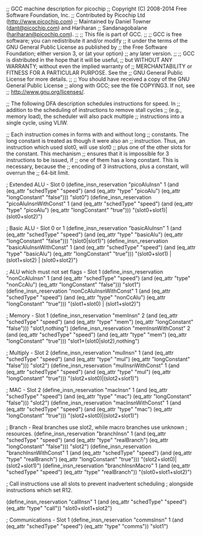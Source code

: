 ;; GCC machine description for picochip
;; Copyright (C) 2008-2014 Free Software Foundation, Inc.
;; Contributed by Picochip Ltd (http://www.picochip.com)
;; Maintained by Daniel Towner (dant@picochip.com) and Hariharan
;; Sandanagobalane (hariharan@picochip.com).
;;
;; This file is part of GCC.
;;
;; GCC is free software; you can redistribute it and/or modify
;; it under the terms of the GNU General Public License as published by
;; the Free Software Foundation; either version 3, or (at your option)
;; any later version.
;;
;; GCC is distributed in the hope that it will be useful,
;; but WITHOUT ANY WARRANTY; without even the implied warranty of
;; MERCHANTABILITY or FITNESS FOR A PARTICULAR PURPOSE.  See the
;; GNU General Public License for more details.
;;
;; You should have received a copy of the GNU General Public License
;; along with GCC; see the file COPYING3.  If not, see
;; <http://www.gnu.org/licenses/>.

;; The following DFA description schedules instructions for speed.  In
;; addition to the scheduling of instructions to remove stall cycles
;; (e.g., memory load), the scheduler will also pack multiple
;; instructions into a single cycle, using VLIW.

;; Each instruction comes in forms with and without long
;; constants.  The long constant is treated as though it were also an
;; instruction.  Thus, an instruction which used slot0, will use slot0
;; plus one of the other slots for the constant.  This mechanism
;; ensures that it is impossible for 3 instructions to be issued, if
;; one of them has a long constant.  This is necessary, because the
;; encoding of 3 instructions, plus a constant, will overrun the
;; 64-bit limit.

; Extended ALU - Slot 0
(define_insn_reservation "picoAluInsn" 1
  (and (eq_attr "schedType" "speed")
       (and (eq_attr "type" "picoAlu") (eq_attr "longConstant" "false")))
  "slot0")
(define_insn_reservation "picoAluInsnWithConst" 1
  (and (eq_attr "schedType" "speed")
       (and (eq_attr "type" "picoAlu") (eq_attr "longConstant" "true")))
  "(slot0+slot1)|(slot0+slot2)")

; Basic ALU - Slot 0 or 1
(define_insn_reservation "basicAluInsn" 1
  (and (eq_attr "schedType" "speed")
       (and (eq_attr "type" "basicAlu") (eq_attr "longConstant" "false")))
  "(slot0|slot1)")
(define_insn_reservation "basicAluInsnWithConst" 1
  (and (eq_attr "schedType" "speed")
       (and (eq_attr "type" "basicAlu") (eq_attr "longConstant" "true")))
  "(slot0+slot1) | (slot1+slot2) | (slot0+slot2)")

; ALU which must not set flags - Slot 1
(define_insn_reservation "nonCcAluInsn" 1
  (and (eq_attr "schedType" "speed")
       (and (eq_attr "type" "nonCcAlu") (eq_attr "longConstant" "false")))
  "slot1")
(define_insn_reservation "nonCcAluInsnWithConst" 1
  (and (eq_attr "schedType" "speed")
       (and (eq_attr "type" "nonCcAlu") (eq_attr "longConstant" "true")))
  "(slot1+slot0) | (slot1+slot2)")

; Memory - Slot 1
(define_insn_reservation "memInsn" 2
  (and (eq_attr "schedType" "speed")
       (and (eq_attr "type" "mem") (eq_attr "longConstant" "false")))
  "slot1,nothing")
(define_insn_reservation "memInsnWithConst" 2
  (and (eq_attr "schedType" "speed")
       (and (eq_attr "type" "mem") (eq_attr "longConstant" "true")))
  "slot1+(slot0|slot2),nothing")

; Multiply - Slot 2
(define_insn_reservation "mulInsn" 1
  (and (eq_attr "schedType" "speed")
       (and (eq_attr "type" "mul") (eq_attr "longConstant" "false")))
  "slot2")
(define_insn_reservation "mulInsnWithConst" 1
  (and (eq_attr "schedType" "speed")
       (and (eq_attr "type" "mul") (eq_attr "longConstant" "true")))
  "(slot2+slot0)|(slot2+slot1)")

; MAC - Slot 2
(define_insn_reservation "macInsn" 1
  (and (eq_attr "schedType" "speed")
       (and (eq_attr "type" "mac") (eq_attr "longConstant" "false")))
  "slot2")
(define_insn_reservation "macInsnWithConst" 1
  (and (eq_attr "schedType" "speed")
       (and (eq_attr "type" "mac") (eq_attr "longConstant" "true")))
  "(slot2+slot0)|(slot2+slot1)")

; Branch - Real branches use slot2, while macro branches use unknown
; resources.
(define_insn_reservation "branchInsn" 1
  (and (eq_attr "schedType" "speed")
       (and (eq_attr "type" "realBranch") (eq_attr "longConstant" "false")))
  "slot2")
(define_insn_reservation "branchInsnWithConst" 1
  (and (eq_attr "schedType" "speed")
       (and (eq_attr "type" "realBranch") (eq_attr "longConstant" "true")))
  "(slot2+slot0)|(slot2+slot1)")
(define_insn_reservation "branchInsnMacro" 1
  (and (eq_attr "schedType" "speed")
       (eq_attr "type" "realBranch"))
  "(slot0+slot1+slot2)")

; Call instructions use all slots to prevent inadvertent scheduling
; alongside instructions which set R12.

(define_insn_reservation "callInsn" 1
  (and (eq_attr "schedType" "speed") (eq_attr "type" "call"))
  "slot0+slot1+slot2")

; Communications - Slot 1
(define_insn_reservation "commsInsn" 1
  (and (eq_attr "schedType" "speed") (eq_attr "type" "comms"))
  "slot1")


